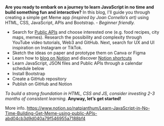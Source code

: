 **Are you ready to embark on a journey to learn JavaScript in no time and build something fun and interactive?** In this blog, I'll guide you through creating a simple get Meme app *(inspired by Joan Cornella’s art)* using HTML, CSS, JavaScript, APIs and Bootstrap. - *Beginner friendly.*

- Search for [Public APIs](https://github.com/public-apis/public-apis?tab=readme-ov-file#animals) and choose interested one (e.g. food recipes, city maps, memes). Research the possibility and complexity through YouTube video tutorials, Web3 and GitHub. Next, search for UX and UI inspiration on Instagram or TikTok.
- Sketch the ideas on paper and prototype them on Canva or Figma
- Learn how to [blog on Notion](https://www.notion.so/help/guides) and discover [Notion shortcuts](https://www.notion.so/help/keyboard-shortcuts)
- Learn JavaScript, JSON files and Public APIs through a calendar schedule below
- Install Bootstrap
- Create a GitHub repository
- Publish on GitHub and Notion

*To build a strong foundation in HTML, CSS and JS, consider investing 2-3 months of consistent learning.* **Anyway, let’s get started!**

More info. https://www.notion.so/natpianthum/Learn-JavaScript-in-No-Time-Building-Get-Meme-using-public-APIs-abd04cb3d9d040a79f546955a7188bf4
